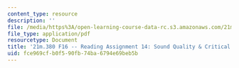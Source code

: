 ```yaml
---
content_type: resource
description: ''
file: /media/https%3A/open-learning-course-data-rc.s3.amazonaws.com/21m-380-music-and-technology-recording-techniques-and-audio-production-fall-2016/fce969cfb0f590fb74ba6794e69beb5b_MIT21M_380F16_assn_rd14.pdf
file_type: application/pdf
resourcetype: Document
title: '21m.380 F16 -- Reading Assignment 14: Sound Quality & Critical Listening'
uid: fce969cf-b0f5-90fb-74ba-6794e69beb5b
---
```

